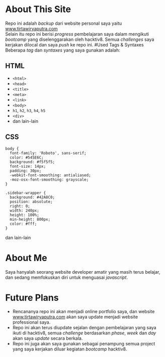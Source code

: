 # About This Site
Repo ini adalah _backup_ dari website personal saya yaitu www.tirtawiryaputra.com  
Selain itu repo ini berisi _progress_ pembelajaran saya dalam mengikuti _bootcamp_ yang diselenggarakan oleh hacktiv8. Semua _challenges_ saya kerjakan dilocal dan saya _push_ ke repo ini.
#Used Tags & Syntaxes
Beberapa _tag_ dan _syntaxes_ yang saya gunakan adalah:
## HTML
* ```<html>```
* ```<head>```
* ```<title>```
* ```<meta>```
* ```<link>```
* ```<body>```
* ```h1```, ```h2```, ```h3```, ```h4```, ```h5```
* ```<div>```
* dan lain-lain

## CSS
```
body {
  font-family: 'Roboto', sans-serif;
  color: #545E6C;
  background: #f5f5f5;
  font-size: 14px;
  padding: 30px;
  -webkit-font-smoothing: antialiased;
  -moz-osx-font-smoothing: grayscale;
} 
```

```
.sidebar-wrapper {
  background: #42A8C0;
  position: absolute;
  right: 0;
  width: 240px;
  height: 100%;
  min-height: 800px;
  color: #fff;
}
```
dan lain-lain

# About Me
Saya hanyalah seorang website developer amatir yang masih terus belajar, dan sedang memfokuskan diri untuk menguasai _javascript_.

# Future Plans
* Rencananya repo ini akan menjadi online portfolio saya, dan website www.tirtawiryaputra.com akan saya update menjadi website professional saya.
* Repo ini akan terus diupdate sejalan dengan pembelajaran yang saya ikuti di hacktiv8, semua _challenge_ berdasarkan _phase_, _week_ dan _day_ akan saya _update_ secara berkala.
* Repo ini juga akan saya gunakan sebagai penampung semua project yang saya kerjakan diluar kegiatan _bootcamp_ hacktiv8.
